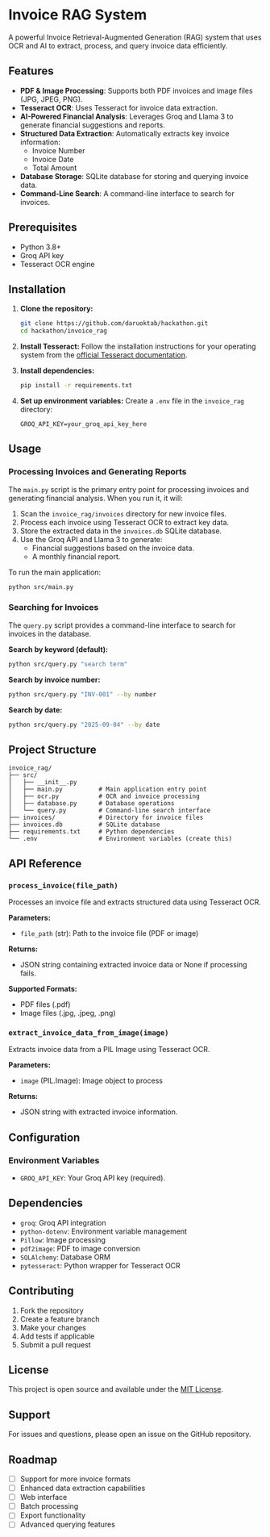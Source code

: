 # Invoice RAG System

A powerful Invoice Retrieval-Augmented Generation (RAG) system that uses OCR and AI to extract, process, and query invoice data efficiently.

## Features

- **PDF & Image Processing**: Supports both PDF invoices and image files (JPG, JPEG, PNG).
- **Tesseract OCR**: Uses Tesseract for invoice data extraction.
- **AI-Powered Financial Analysis**: Leverages Groq and Llama 3 to generate financial suggestions and reports.
- **Structured Data Extraction**: Automatically extracts key invoice information:
  - Invoice Number
  - Invoice Date
  - Total Amount
- **Database Storage**: SQLite database for storing and querying invoice data.
- **Command-Line Search**: A command-line interface to search for invoices.

## Prerequisites

- Python 3.8+
- Groq API key
- Tesseract OCR engine

## Installation

1. **Clone the repository:**
   ```bash
   git clone https://github.com/daruoktab/hackathon.git
   cd hackathon/invoice_rag
   ```

2. **Install Tesseract:**
   Follow the installation instructions for your operating system from the [official Tesseract documentation](https://tesseract-ocr.github.io/tessdoc/Installation.html).

3. **Install dependencies:**
   ```bash
   pip install -r requirements.txt
   ```

4. **Set up environment variables:**
   Create a `.env` file in the `invoice_rag` directory:
   ```env
   GROQ_API_KEY=your_groq_api_key_here
   ```

## Usage

### Processing Invoices and Generating Reports

The `main.py` script is the primary entry point for processing invoices and generating financial analysis. When you run it, it will:

1.  Scan the `invoice_rag/invoices` directory for new invoice files.
2.  Process each invoice using Tesseract OCR to extract key data.
3.  Store the extracted data in the `invoices.db` SQLite database.
4.  Use the Groq API and Llama 3 to generate:
    -   Financial suggestions based on the invoice data.
    -   A monthly financial report.

To run the main application:

```bash
python src/main.py
```

### Searching for Invoices

The `query.py` script provides a command-line interface to search for invoices in the database.

**Search by keyword (default):**

```bash
python src/query.py "search term"
```

**Search by invoice number:**

```bash
python src/query.py "INV-001" --by number
```

**Search by date:**

```bash
python src/query.py "2025-09-04" --by date
```

## Project Structure

```
invoice_rag/
├── src/
│   ├── __init__.py
│   ├── main.py          # Main application entry point
│   ├── ocr.py           # OCR and invoice processing
│   ├── database.py      # Database operations
│   └── query.py         # Command-line search interface
├── invoices/            # Directory for invoice files
├── invoices.db          # SQLite database
├── requirements.txt     # Python dependencies
└── .env                 # Environment variables (create this)
```

## API Reference

### `process_invoice(file_path)`

Processes an invoice file and extracts structured data using Tesseract OCR.

**Parameters:**
- `file_path` (str): Path to the invoice file (PDF or image)

**Returns:**
- JSON string containing extracted invoice data or None if processing fails.

**Supported Formats:**
- PDF files (.pdf)
- Image files (.jpg, .jpeg, .png)

### `extract_invoice_data_from_image(image)`

Extracts invoice data from a PIL Image using Tesseract OCR.

**Parameters:**
- `image` (PIL.Image): Image object to process

**Returns:**
- JSON string with extracted invoice information.

## Configuration

### Environment Variables

- `GROQ_API_KEY`: Your Groq API key (required).

## Dependencies

- `groq`: Groq API integration
- `python-dotenv`: Environment variable management
- `Pillow`: Image processing
- `pdf2image`: PDF to image conversion
- `SQLAlchemy`: Database ORM
- `pytesseract`: Python wrapper for Tesseract OCR

## Contributing

1. Fork the repository
2. Create a feature branch
3. Make your changes
4. Add tests if applicable
5. Submit a pull request

## License

This project is open source and available under the [MIT License](LICENSE).

## Support

For issues and questions, please open an issue on the GitHub repository.

## Roadmap

- [ ] Support for more invoice formats
- [ ] Enhanced data extraction capabilities
- [ ] Web interface
- [ ] Batch processing
- [ ] Export functionality
- [ ] Advanced querying features
